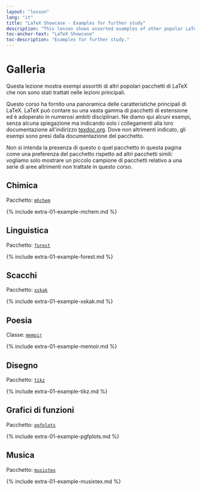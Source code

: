 ```yaml
---
layout: "lesson"
lang: "it"
title: "LaTeX Showcase - Examples for further study"
description: "This lesson shows assorted examples of other popular LaTeX packages that were not covered in the main lessons."
toc-anchor-text: "LaTeX Showcase"
toc-description: "Examples for further study."
---
```


# Galleria

<span
  class="summary">Questa lezione mostra esempi assortiti di altri popolari pacchetti di LaTeX che non sono stati trattati nelle lezioni principali.</span>

Questo corso ha fornito una panoramica delle caratteristiche principali di LaTeX.
LaTeX può contare su una vasta gamma di pacchetti di estensione ed è adoperato 
in numerosi ambiti disciplinari.
Ne diamo qui alcuni esempi, senza alcuna spiegazione ma indicando solo i collegamenti 
alla loro documentazione all'indirizzo [texdoc.org](https://texdoc.org).
Dove non altrimenti indicato, gli esempi sono presi dalla documentazione del
pacchetto.

<p
  class="hint">Non si intenda la presenza di questo o quel pacchetto in questa pagina come una preferenza del pacchetto rispetto ad altri pacchetti simili: vogliamo solo mostrare un piccolo campione di pacchetti relativo a una serie di aree altrimenti non trattate in questo corso.</p>

## Chimica

Pacchetto: [`mhchem`](https://texdoc.org/pkg/mhchem)

{% include extra-01-example-mchem.md %}

## Linguistica

Pacchetto: [`forest`](https://texdoc.org/pkg/forest)

{% include extra-01-example-forest.md %}

## Scacchi

<!-- not 2017 -->
Pacchetto: [`xskak`](https://texdoc.org/pkg/xskak)

{% include extra-01-example-xskak.md %}


## Poesia

Classe: [`memoir`](https://texdoc.org/pkg/memoir)

{% include extra-01-example-memoir.md %}


## Disegno
<!-- not 2017 -->
Pacchetto: [`tikz`](https://texdoc.org/pkg/tikz)


{% include extra-01-example-tikz.md %}


## Grafici di funzioni

Pacchetto: [`pgfplots`](https://texdoc.org/pkg/pgfplots)


{% include extra-01-example-pgfplots.md %}


## Musica

Pacchetto: [`musixtex`](https://texdoc.org/pkg/musixtex)



{% include extra-01-example-musixtex.md %}
